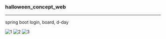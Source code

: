 ### halloween_concept_web
-----
spring boot
login, board, d-day

![1](https://github.com/jjisoooo/halloween_web/assets/118805310/9093224c-7652-4e42-88a9-651840677313)
![2](https://github.com/jjisoooo/halloween_web/assets/118805310/cbd27177-e390-4688-b2d4-0a839df2d80d)
![3](https://github.com/jjisoooo/halloween_web/assets/118805310/7efcf0c1-8be4-4693-946d-0c7afa119d0f)
